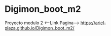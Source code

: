# Digimon_boot_m2
Proyecto modulo 2
<--Link Pagina-->
https://ariel-plaza.github.io/Digimon_boot_m2/
